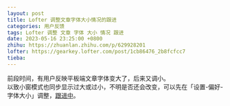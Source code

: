 ```yaml
---
layout: post
title: Lofter 调整文章字体大小情况的跟进
categories: 用户反馈
tags: Lofter 调整 文章 字体 大小 情况 跟进
date: 2023-05-16 23:25:00 +0800
zhihu: https://zhuanlan.zhihu.com/p/629928201
lofter: https://gearkey.lofter.com/post/1cb86476_2b8fcfcc7
tieba: 
---
```


前段时间，有用户反映平板端文章字体变大了，后来又调小。  
以致小窗模式也同步显示过大或过小，不明是否还会改变，可以先在「设置-偏好-字体大小」调整，[跟进中](https://tieba.baidu.com/f?kw=lofter)。
